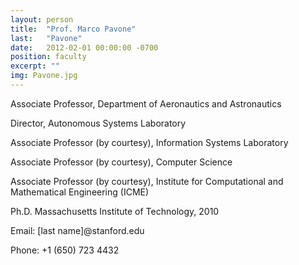 ```yaml
---
layout: person
title:  "Prof. Marco Pavone"
last:   "Pavone"
date:   2012-02-01 00:00:00 -0700
position: faculty
excerpt: ""
img: Pavone.jpg
---
```


Associate Professor, Department of Aeronautics and Astronautics

Director, Autonomous Systems Laboratory

Associate Professor (by courtesy), Information Systems Laboratory

Associate Professor (by courtesy), Computer Science

Associate Professor (by courtesy), Institute for Computational and Mathematical Engineering (ICME)

Ph.D. Massachusetts Institute of Technology, 2010

Email: [last name]@stanford.edu

Phone: +1 (650) 723 4432

